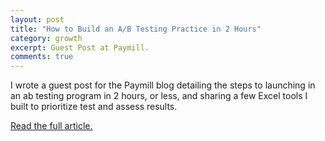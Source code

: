 ```yaml
---
layout: post
title: "How to Build an A/B Testing Practice in 2 Hours"
category: growth
excerpt: Guest Post at Paymill.
comments: true
---
```


I wrote a guest post for the Paymill blog detailing the steps to launching in an ab testing program in 2 hours, or less, and sharing a few Excel tools I built to prioritize test and assess results. 

[Read the full article.](https://blog.paymill.com/ab-testing-2-hours/)

<a href="https://plus.google.com/+VincentBarr0?rel=author"></a>